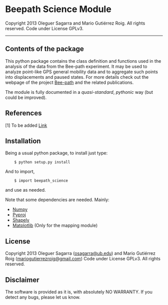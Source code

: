 Beepath Science Module
========================================================================

Copyright 2013 Oleguer Sagarra and Mario Gutiérrez Roig. All rights reserved. Code under License GPLv3.
______________________________________________________________________________________


## Contents of the package

This python package contains the class definition and functions used in the analysis of the data from the Bee-path experiment.
It may be used to analyze point-like GPS general mobility data and to aggregate such points into displacements and paused states.
For more details check out the webpage of the project  [Bee-path](http://bee-path.net/?lang=en) and the related publications.

The module is fully documented in a *quasi-standard*, *pythonic* way (but could be improved).

## References 

[1] To be added
	[Link]()


## Installation 

Being a usual python package, to install just type:

```
	$ python setup.py install
```	

And to import,

```
    $ import beepath_science 
```

and use as needed.

Note that some dependencies are needed. Mainly:

- [Numpy](http://www.numpy.org/)
- [Pyproj](https://github.com/jswhit/pyproj)
- [Shapely](http://toblerity.org/shapely/)
- [Matplotlib](http://matplotlib.org/) (Only for the mapping module)


## License

Copyright 2013 Oleguer Sagarra (osagarra@ub.edu) and Mario Gutiérrez Roig (mariogutierrezroig@gmail.com)
Code under License GPLv3.
All rights reserved. 


## Disclaimer

The software is provided as it is, with absolutely NO WARRANTY. If you detect any bugs, please let us know.





